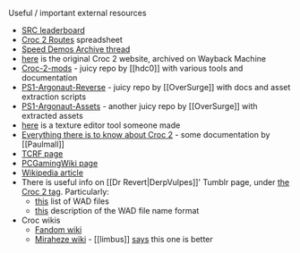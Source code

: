 Useful / important external resources
- [SRC leaderboard](https://www.speedrun.com/croc_2)
- [Croc 2 Routes](https://docs.google.com/spreadsheets/d/1cddsP_i7G51BK8NbYgq3ZAQfI5HPkYhyCTCz47lGURo/edit?usp=sharing) spreadsheet
- [Speed Demos Archive thread](https://forum.speeddemosarchive.com/post/croc_2_pc_version.html)
- [here](https://web.archive.org/web/20000620105750/http://www.foxinteractive.com/games/croc2/) is the original Croc 2 website, archived on Wayback Machine
- [Croc-2-mods](https://github.com/hdc0/Croc-2-mods) - juicy repo by [[hdc0]] with various tools and documentation
- [PS1-Argonaut-Reverse](https://github.com/OverSurge/PS1-Argonaut-Reverse) - juicy repo by [[OverSurge]] with docs and asset extraction scripts
- [PS1-Argonaut-Assets](https://github.com/OverSurge/PS1-Argonaut-Assets/tree/master) - another juicy repo by [[OverSurge]] with extracted assets
- [here](https://www.reddit.com/r/pcgaming/comments/cnqvyi/i_wrote_a_tool_to_edit_stuff_in_croc_2/) is a texture editor tool someone made
- [Everything there is to know about Croc 2](https://docs.google.com/document/d/14ZDhhvB0qRZ2UCqTnqAlsYnaRoreYJ2pOzj9CcTqGI0/edit?usp=sharing) - some documentation by [[Paulmall]]
- [TCRF page](https://tcrf.net/Croc_2_(Windows,_PlayStation))
- [PCGamingWiki page](https://www.pcgamingwiki.com/wiki/Croc_2)
- [Wikipedia article](https://en.wikipedia.org/wiki/Croc_2)
- There is useful info on [[Dr Revert|DerpVulpes]]' Tumblr page, under [the Croc 2 tag](https://derpvulpes.tumblr.com/tagged/Croc%202). Particularly:
	- [this](https://docs.google.com/spreadsheets/d/1UvxTmPePRbKGSyox2R703fqQGjWh7tQUW1itaGWkLPE/edit?usp=sharing) list of WAD files
	- [this](http://derpvulpes.tumblr.com/post/93220815221/croc-2-game-data) description of the WAD file name format
- Croc wikis
	- [Fandom wiki](https://croc.fandom.com/wiki/Croc_2)
	- [Miraheze wiki](https://crocwiki.com/wiki/Croc_Wiki) - [[limbus]] [says](https://discord.com/channels/313375426112389123/347524018334859265/1278248481944899647) this one is better